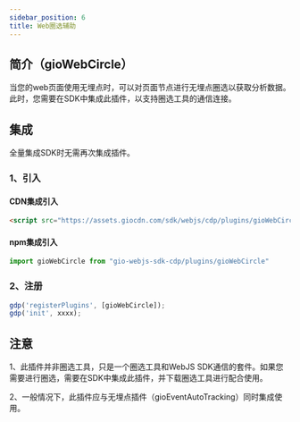 ```yaml
---
sidebar_position: 6
title: Web圈选辅助
---
```


## 简介（gioWebCircle）

当您的web页面使用无埋点时，可以对页面节点进行无埋点圈选以获取分析数据。此时，您需要在SDK中集成此插件，以支持圈选工具的通信连接。

## 集成

全量集成SDK时无需再次集成插件。

### 1、引入

#### CDN集成引入

```html
<script src="https://assets.giocdn.com/sdk/webjs/cdp/plugins/gioWebCircle.js"></script>
```

#### npm集成引入

```js
import gioWebCircle from "gio-webjs-sdk-cdp/plugins/gioWebCircle"
```

### 2、注册

```js
gdp('registerPlugins', [gioWebCircle]);
gdp('init', xxxx);
```

## 注意

1、此插件并非圈选工具，只是一个圈选工具和WebJS SDK通信的套件。如果您需要进行圈选，需要在SDK中集成此插件，并下载圈选工具进行配合使用。

2、一般情况下，此插件应与无埋点插件（gioEventAutoTracking）同时集成使用。
